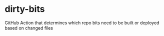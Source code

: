 # dirty-bits
GitHub Action that determines which repo bits need to be built or deployed based on changed files
